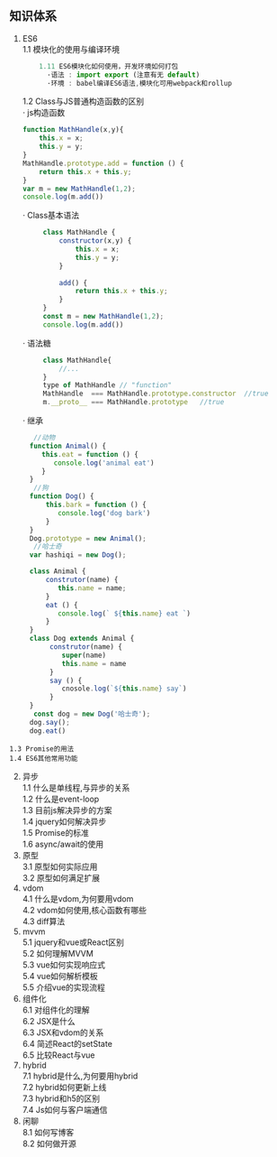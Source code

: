 ## 知识体系

 1. ES6  
    1.1 模块化的使用与编译环境  
    ```js
        1.11 ES6模块化如何使用，开发环境如何打包    
          ·语法 : import export (注意有无 default)   
          ·环境 : babel编译ES6语法,模块化可用webpack和rollup   
    ```
    1.2 Class与JS普通构造函数的区别        
       · js构造函数    
       ```js
       function MathHandle(x,y){
           this.x = x;
           this.y = y;
       }
       MathHandle.prototype.add = function () {
           return this.x + this.y;
       }
       var m = new MathHandle(1,2);
       console.log(m.add())
       ```
       · Class基本语法  
       ```js
            class MathHandle {
                constructor(x,y) {
                    this.x = x;
                    this.y = y;
                }
                
                add() {
                    return this.x + this.y;
                }
            }
            const m = new MathHandle(1,2);
            console.log(m.add())
       ```
       · 语法糖  
       ```js
            class MathHandle{
                //...
            }
            type of MathHandle // "function"
            MathHandle  === MathHandle.prototype.constructor  //true
            m.__proto__ === MathHandle.prototype   //true
       ```
       · 继承   
  ```js
       //动物
       function Animal() {
          this.eat = function () {
             console.log('animal eat')
          }
       }
       //狗
       function Dog() {
           this.bark = function () {
              console.log('dog bark')
           }
       }
       Dog.prototype = new Animal();
       //哈士奇
       var hashiqi = new Dog();
  ```
  
  ```js
       class Animal {
           construtor(name) {
              this.name = name;
           }
           eat () {
              console.log(` ${this.name} eat `)
           }
       }
       class Dog extends Animal {
            construtor(name) {
               super(name)
               this.name = name
            }
            say () {
               cnosole.log(`${this.name} say`)
            }
       }
       const dog = new Dog('哈士奇');
       dog.say();
       dog.eat()
  ```          
    1.3 Promise的用法  
    1.4 ES6其他常用功能  
 2. 异步  
    1.1 什么是单线程,与异步的关系  
    1.2 什么是event-loop  
    1.3 目前js解决异步的方案  
    1.4 jquery如何解决异步  
    1.5 Promise的标准  
    1.6 async/await的使用  
 3. 原型    
    3.1 原型如何实际应用  
    3.2 原型如何满足扩展   
 4. vdom  
    4.1 什么是vdom,为何要用vdom  
    4.2 vdom如何使用,核心函数有哪些  
    4.3 diff算法  
 5. mvvm  
    5.1 jquery和vue或React区别  
    5.2 如何理解MVVM  
    5.3 vue如何实现响应式  
    5.4 vue如何解析模板  
    5.5 介绍vue的实现流程  
 6. 组件化  
    6.1 对组件化的理解  
    6.2 JSX是什么  
    6.3 JSX和vdom的关系  
    6.4 简述React的setState  
    6.5 比较React与vue  
 7. hybrid  
    7.1 hybrid是什么,为何要用hybrid  
    7.2 hybrid如何更新上线  
    7.3 hybrid和h5的区别  
    7.4 Js如何与客户端通信  
 8. 闲聊  
    8.1 如何写博客  
    8.2 如何做开源  

